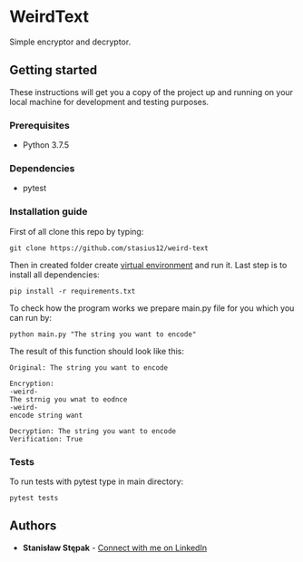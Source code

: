 # WeirdText

Simple encryptor and decryptor.

## Getting started

These instructions will get you a copy of the project up and running on your local machine for development and testing purposes.

### Prerequisites

* Python 3.7.5

### Dependencies

* pytest

### Installation guide

First of all clone this repo by typing:

```
git clone https://github.com/stasius12/weird-text
```

Then in created folder create [virtual environment](https://docs.python.org/3/tutorial/venv.html) and run it.
Last step is to install all dependencies:

```
pip install -r requirements.txt
```

To check how the program works we prepare main.py file for you which you can run by:

```
python main.py "The string you want to encode"
```

The result of this function should look like this:

```
Original: The string you want to encode

Encryption:
-weird-
The strnig you wnat to eodnce
-weird-
encode string want

Decryption: The string you want to encode
Verification: True
```

### Tests

To run tests with pytest type in main directory:

```
pytest tests
```

## Authors

* **Stanisław Stępak** - [Connect with me on LinkedIn](https://www.linkedin.com/in/stanislaw-stepak/)
